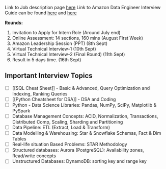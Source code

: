 Link to Job description page [here](https://www.amazon.jobs/en/jobs/2732288/data-engineer-i)
Link to Amazon Data Engineer Interview Guide can be found [here](https://prepfully.com/interview-guides/amazon-data-engineer) and [here](https://igotanoffer.com/blogs/tech/amazon-data-engineer-interview)

**Rounds:**
1. Invitation to Apply for Intern Role (Around July end)
2. Online Assessment: 14 sections, 160 mins (August First Week)
3. Amazon Leadership Session (PPT) (8th Sept)
4. Virtual Technical Interview-1 (10th Sept)
5. Virtual Technical Interview-2 (Final Round) (11th Sept)
6. Result in 5 days time. (16th Sept)

## Important Interview Topics
- [ ] [[SQL Cheat Sheet]] - Basic & Advanced, Query Optimization and Indexing, Ranking Queries
- [ ] [[Python Cheatsheet for DSA]] - DSA and Coding
- [ ] Python - Data Science Libraries: Pandas, NumPy, SciPy, Matplotlib & PySpark
- [ ] Database Management Concepts: ACID, Normalization, Transactions, Distributed Comp, Scaling, Sharding and Partitioning
- [ ] Data Pipeline: ETL (Extract, Load & Transform)
- [ ] Data Modelling & Warehousing: Star & Snowflake Schemas, Fact & Dim Tables
- [ ] Real-life situation Based Problems: STAR Methodology
- [ ] Structured databases: Aurora (PostgreSQL): Availability zones, Read/write concepts
- [ ] Unstructured Databases: DynamoDB: sorting key and range key